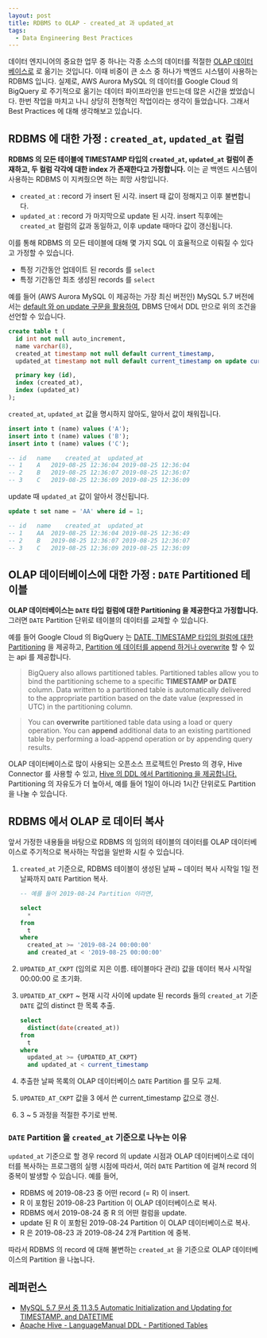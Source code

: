 ```yaml
---
layout: post
title: RDBMS to OLAP - created_at 과 updated_at
tags:
  - Data Engineering Best Practices
---
```


데이터 엔지니어의 중요한 업무 중 하나는 각종 소스의 데이터를 적절한 [OLAP 데이터베이스로](https://en.wikipedia.org/wiki/Online_analytical_processing) 로 옮기는 것입니다. 이때 비중이 큰 소스 중 하나가 백엔드 시스템이 사용하는 RDBMS 입니다. 실제로, AWS Aurora MySQL 의 데이터를 Google Cloud 의 BigQuery 로 주기적으로 옮기는 데이터 파이프라인을 만드는데 많은 시간을 썼었습니다. 한번 작업을 마치고 나니 상당히 전형적인 작업이라는 생각이 들었습니다. 그래서 Best Practices 에 대해 생각해보고 있습니다.

## RDBMS 에 대한 가정 : `created_at`, `updated_at` 컬럼

**RDBMS 의 모든 테이블에 TIMESTAMP 타입의 `created_at`, `updated_at` 컬럼이 존재하고, 두 컬럼 각각에 대한 index 가 존재한다고 가정합니다.** 이는 곧 백엔드 시스템이 사용하는 RDBMS 이 지켜줬으면 하는 희망 사항입니다.

- `created_at` : record 가 insert 된 시각. insert 때 값이 정해지고 이후 불변합니다.
- `updated_at` : record 가 마지막으로 update 된 시각. insert 직후에는 `created_at` 컬럼의 값과 동일하고, 이후 update 때마다 값이 갱신됩니다.

이를 통해 RDBMS 의 모든 테이블에 대해 몇 가지 SQL 이 효율적으로 이뤄질 수 있다고 가정할 수 있습니다.

- 특정 기간동안 업데이트 된 records 를 `select`
- 특정 기간동안 최초 생성된 records 를 `select`

예를 들어 (AWS Aurora MySQL 이 제공하는 가장 최신 버전인) MySQL 5.7 버전에서는 [default 와 on update 구문을 활용하여](https://dev.mysql.com/doc/refman/5.7/en/timestamp-initialization.html), DBMS 단에서 DDL 만으로 위의 조건을 선언할 수 있습니다.

```sql
create table t (
  id int not null auto_increment,
  name varchar(8),
  created_at timestamp not null default current_timestamp,
  updated_at timestamp not null default current_timestamp on update current_timestamp,

  primary key (id),
  index (created_at),
  index (updated_at)  
);
```

`created_at`, `updated_at` 값을 명시하지 않아도, 알아서 값이 채워집니다.

```sql
insert into t (name) values ('A');
insert into t (name) values ('B');
insert into t (name) values ('C');

-- id	name	created_at	updated_at
-- 1	A	2019-08-25 12:36:04	2019-08-25 12:36:04
-- 2	B	2019-08-25 12:36:07	2019-08-25 12:36:07
-- 3	C	2019-08-25 12:36:09	2019-08-25 12:36:09
```

update 때 `updated_at` 값이 알아서 갱신됩니다.

```sql
update t set name = 'AA' where id = 1;

-- id	name	created_at	updated_at
-- 1	AA	2019-08-25 12:36:04	2019-08-25 12:36:49
-- 2	B	2019-08-25 12:36:07	2019-08-25 12:36:07
-- 3	C	2019-08-25 12:36:09	2019-08-25 12:36:09
```

## OLAP 데이터베이스에 대한 가정 : `DATE` Partitioned 테이블

**OLAP 데이터베이스는 `DATE` 타입 컬럼에 대한 Partitioning 을 제공한다고 가정합니다.** 그러면 `DATE` Partition 단위로 테이블의 데이터를 교체할 수 있습니다.

예를 들어 Google Cloud 의 BigQuery 는 [DATE, TIMESTAMP 타입의 컬럼에 대한 Partitioning](https://cloud.google.com/bigquery/docs/partitioned-tables#partitioned_tables) 을 제공하고, [Partition 에 데이터를 append 하거나 overwrite](https://cloud.google.com/bigquery/docs/managing-partitioned-table-data#append-overwrite) 할 수 있는 api 를 제공합니다.

> BigQuery also allows partitioned tables. Partitioned tables allow you to bind the partitioning scheme to a specific **TIMESTAMP or DATE** column. Data written to a partitioned table is automatically delivered to the appropriate partition based on the date value (expressed in UTC) in the partitioning column.

> You can **overwrite** partitioned table data using a load or query operation. You can **append** additional data to an existing partitioned table by performing a load-append operation or by appending query results.

OLAP 데이터베이스로 많이 사용되는 오픈소스 프로젝트인 Presto 의 경우, Hive Connector 를 사용할 수 있고, [Hive 의 DDL 에서 Partitioning 을 제공합니다.](https://cwiki.apache.org/confluence/display/Hive/LanguageManual+DDL#LanguageManualDDL-PartitionedTables) Partitioning 의 자유도가 더 높아서, 예를 들어 1일이 아니라 1시간 단위로도 Partition 을 나눌 수 있습니다.

## RDBMS 에서 OLAP 로 데이터 복사

앞서 가정한 내용들을 바탕으로 RDBMS 의 임의의 테이블의 데이터를 OLAP 데이터베이스로 주기적으로 복사하는 작업을 일반화 시킬 수 있습니다.

1. `created_at` 기준으로, RDBMS 테이블이 생성된 날짜 ~ 데이터 복사 시작일 1일 전 날짜까지 `DATE` Partition 복사.

    ```sql
    -- 예를 들어 2019-08-24 Partition 이라면,
    
    select 
      * 
    from
      t 
    where
      created_at >= '2019-08-24 00:00:00' 
      and created_at < '2019-08-25 00:00:00'
    ```

2. `UPDATED_AT_CKPT` (임의로 지은 이름. 테이블마다 관리) 값을 데이터 복사 시작일 00:00:00 로 초기화.
3. `UPDATED_AT_CKPT` ~ 현재 시각 사이에 update 된 records 들의 `created_at` 기준 `DATE` 값의 distinct 한 목록 추출.

    ```sql
    select
      distinct(date(created_at))
    from
      t
    where
      updated_at >= {UPDATED_AT_CKPT}
      and updated_at < current_timestamp
    ```
4. 추출한 날짜 목록의 OLAP 데이터베이스 `DATE` Partition 를 모두 교체.
5. `UPDATED_AT_CKPT` 값을 3 에서 쓴 current_timestamp 값으로 갱신.
6. 3 ~ 5 과정을 적절한 주기로 반복.

### `DATE` Partition 을 `created_at` 기준으로 나누는 이유

`updated_at` 기준으로 할 경우 record 의 update 시점과 OLAP 데이터베이스로 데이터를 복사하는 프로그램의 실행 시점에 따라서, 여러 `DATE` Partition 에 걸쳐 record 의 중복이 발생할 수 있습니다. 예를 들어,

- RDBMS 에 2019-08-23 중 어떤 record (= R) 이 insert.
- R 이 포함된 2019-08-23 Partition 이 OLAP 데이터베이스로 복사.
- RDBMS 에서 2019-08-24 중 R 의 어떤 컬럼을 update.
- update 된 R 이 포함된 2019-08-24 Partition 이 OLAP 데이터베이스로 복사.
- R 은 2019-08-23 과 2019-08-24 2개 Partition 에 중복.

따라서 RDBMS 의 record 에 대해 불변하는 `created_at` 을 기준으로 OLAP 데이터베이스의 Partition 을 나눕니다.

## 레퍼런스

- [MySQL 5.7 문서 중 11.3.5 Automatic Initialization and Updating for TIMESTAMP. and DATETIME](https://dev.mysql.com/doc/refman/5.7/en/timestamp-initialization.html)
- [Apache Hive - LanguageManual DDL - Partitioned Tables](https://cwiki.apache.org/confluence/display/Hive/LanguageManual+DDL#LanguageManualDDL-PartitionedTables)
